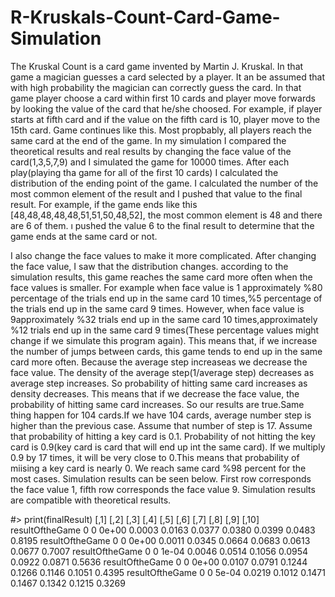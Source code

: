# R-Kruskals-Count-Card-Game-Simulation
The Kruskal Count is a card game invented by Martin J. Kruskal. In that game a magician guesses a card selected by a player. It an be assumed that with high probability the magician can correctly guess the card. In that game player choose a card within first 10 cards and player move forwards by looking the value of the card that he/she choosed. For example, if player starts at fifth card and if the value on the fifth card is 10, player move to the 15th card. Game continues like this. Most propbably, all players reach the same card at the end of the game. In my simulation I compared the theoretical results and real results by changing the face value of the card(1,3,5,7,9) and I simulated the game for 10000 times. After each play(playing tha game for all of the first 10 cards) I calculated the distribution of the ending point of the game. I calculated the number of the most common element of the result and I pushed that value to the final result. For example, if the game ends like this [48,48,48,48,48,51,51,50,48,52], the most common element is 48 and there are 6 of them. ı pushed the value 6 to the final result to determine that the game ends at the same card or not. 

I also change the face values to make it more complicated. After changing the face value, I saw that the distribution changes. according to the simulation results, this game reaches the same card more often when the face values is smaller. For example when face value is 1 approximately %80 percentage of the trials end up in the same card 10 times,%5 percentage of the trials end up in the same card 9 times. However, when face value is 9approximately %32 trials end up in the same card 10 times,approximately %12 trials end up in the same card 9 times(These percentage values might change if we simulate this program again). This means that, if we increase the number of jumps between cards, this game tends to end up in the same card more often. Because the average step increaseas we decrease the face value. The density of the average step(1/average step) decreases as average step increases. So probability of hitting same card increases as density decreases. This means that if we decrease the face value, the probability of hitting same card increases. So our results are true.Same thing happen for 104 cards.If we have 104 cards, average number step is higher than the previous case. Assume that number of step is 17. Assume that probability of hitting a key card is 0.1. Probability of not hitting the key card is 0.9(key card is card that will end up int the same card). If we multiply 0.9 by 17 times, it will be very close to 0.This means that probability of miising a key card is nearly 0. We reach same card %98 percent for the most cases. Simulation results can be seen below. First row corresponds the face value 1, fifth row corresponds the face value 9. Simulation results are compatible with theoretical results.

#> print(finalResult)
                [,1] [,2]  [,3]   [,4]   [,5]   [,6]   [,7]   [,8]   [,9]  [,10]
resultOftheGame    0    0 0e+00 0.0003 0.0163 0.0377 0.0380 0.0399 0.0483 0.8195
resultOftheGame    0    0 0e+00 0.0011 0.0345 0.0664 0.0683 0.0613 0.0677 0.7007
resultOftheGame    0    0 1e-04 0.0046 0.0514 0.1056 0.0954 0.0922 0.0871 0.5636
resultOftheGame    0    0 0e+00 0.0107 0.0791 0.1244 0.1266 0.1146 0.1051 0.4395
resultOftheGame    0    0 5e-04 0.0219 0.1012 0.1471 0.1467 0.1342 0.1215 0.3269
